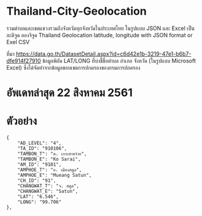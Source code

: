 # Thailand-City-Geolocation
รวมตำบลและเขตแขวงรวมถึงจังหวัดทุกจังหวัดในประเทศไทย ในรูปแบบ JSON  และ Excel เป็น ละติจูด ลองจิจูด
Thailand Geolocation latitude, longitude with JSON format or Exel CSV

ที่มา https://data.go.th/DatasetDetail.aspx?id=c6d42e1b-3219-47e1-b6b7-dfe914f27910
ข้อมูลพิกัด  LAT/LONG ที่บ่งชี้ชื่อตำบล อำเภอ จังหวัด
(ในรูปแบบ Microsoft Excel) ซึ่งได้จัดทำจากข้อมูลขอบเขตการปกครองของกรมการปกครอง

# อัพเดทล่าสุด 22 สิงหาคม 2561

# ตัวอย่าง

	{
		"AD_LEVEL": "4",
		"TA_ID": "910106",
		"TAMBON_T": "ต. เกาะสาหร่าย",
		"TAMBON_E": "Ko Sarai",
		"AM_ID": "9101",
		"AMPHOE_T": "อ. เมืองสตูล",
		"AMPHOE_E": "Mueang Satun",
		"CH_ID": "91",
		"CHANGWAT_T": "จ. สตูล",
		"CHANGWAT_E": "Satun",
		"LAT": "6.546",
		"LONG": "99.706"
	},
